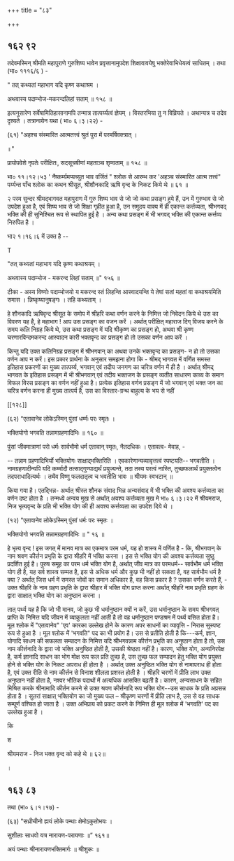 +++
title = "८३"

+++


## १६२ ९२
तदेवमस्मिन् श्रीमति महापुराणे गुरुशिष्य भावेन प्रवृत्तानामुपदेश शिक्षावावयेषु भक्तेरेवाभिधेयत्वं साधितम् । तथा (भा० १११६/६ ) - 

" तत् कथ्यतां महाभाग यदि कृष्ण कथाश्रम । 

अथवास्य पदाम्भोज-मकरन्दलिहां सताम् ॥ १५८ ॥ 

इत्यनुसारेण सर्वेषामितिहासानामपि तन्मात्र तात्पर्य्यत्वं ज्ञेयम् । विस्तरभिया तु न विव्रियते । अथान्यत्र च तदेव दृश्यते । तत्रान्वयेन यथा ( भा० ६।३।२२) - 

(६१) "अहश्च संस्मारित आत्मतत्त्वं श्रुतं पुरा में परमर्षिवक्त्रात् । 

॥" 

प्रायोपवेशे नृपतेः परीक्षितः, सदसूचषीणां महताञ्च शृण्वताम् ॥ १५८ ॥ 

भा० ११।१२।५३ ' नैष्कर्म्यमप्यच्युत भाव वर्जितं " श्लोक से आरम्भ कर 'अहञ्च संस्मारित आत्म तत्त्वं" पर्य्यन्त पाँच श्लोक का कथन श्रीसूत, श्रीशौनकादि ऋषि वृन्द के निकट किये थे ॥ ६१ ॥ 

२
परम सुन्दर श्रीमद्भागवत महापुराण में गुरु शिष्य भाव से जो जो कथा प्रसङ्ग हुये हैं, उन में गुरुभाव से जो उपदेश हुआ है, एवं शिष्य भाव से जो शिक्षा गृहीत हुआ है, उन समुदय वाक्य में ही एकान्त कर्त्तव्यता, श्रीभगवद् भक्ति की ही सुनिश्चित रूप से स्थापित हुई है । अन्य कथा प्रसङ्ग में भी भगवद् भक्ति की एकान्त कर्त्तव्य निरुपित है । 

भा२ १।१६।६ में उक्त है -- 

T 

"तत् कथ्यतां महाभाग यदि कृष्ण कथाश्रयम् । 

अथवास्य पदाम्भोज - मकरन्द लिहां सताम् ॥" १५६ ॥ 

टीका - अस्य विष्णोः पदाम्भोजयो य मकरन्द स्तं लिहन्ति आस्वादयन्ति ये तेषां सतां महतां वा कथाश्रयमिति समास । न्निष्कृष्यानुषङ्गः । तहि कथ्यताम् । 

हे शौनकादि ऋषिवृन्द श्रीसूत के समोप में श्रीहरि कथा वर्णन करने के निमित्त जो निवेदन किये थे उस का विवरण यह है, हे महाभाग ! आप उस प्रसङ्ग का वजन करें । अर्थात् परीक्षित् महाराज दिग् विजय करने के समय कलि निग्रह किये थे, उस कथा प्रसङ्ग में यदि श्रीकृष्ण का प्रसङ्ग हो, अथवा श्री कृष्ण चरणारविन्दमकरन्द आस्वादन कारी भक्तवृन्द का प्रसङ्ग हो तो उसका वर्णन आप करें । 

किन्तु यदि उक्त कलिनिग्रह प्रसङ्ग में श्रीभगवान् का अथवा उनके भक्तवृन्द का प्रसङ्ग- न हो तो उसका वर्णन आप न करें। इस प्रकार प्रार्थना के अनुसार समझना होगा कि - श्रीमद् भागवत में वर्णित समस्त इतिहास प्रकरणों का मुख्य तात्पर्य्य, भगवान् एवं तदीय जनगण का चरित्र वर्णन में ही है । अर्थात् श्रीमद् भागवत के इतिहास प्रसङ्ग में भी श्रीभगवान् एवं तदीय भक्तजन के प्रसङ्ग व्यतीत साधारण काव्य के समान विफल विरस प्रसङ्ग का वर्णन नहीं हुआ है। प्रत्येक इतिहास वर्णन प्रसङ्ग में जो भगवान् एवं भक्त जन का चरित्र वर्णन करना ही मुख्य तात्पर्य है, उस का विस्तार-ग्रन्थ बाहुल्य के भय से नहीं 

[[१२८]] 

(६२) "एतावानेव लोकेऽस्मिन् पुंसां धर्म्मः परः स्मृतः । 

भक्तियोगो भगवति तन्नामग्रहणादिभिः ॥ १६० ॥ 



पुंसां जीवमात्राणां परो धर्मः सार्वभौमो धर्म एतावान् स्मृतः, नैतदधिकः । एतावत्व- मेवाह, - 

-- तन्नाम ग्रहणादिभिर्यो भक्तियोगः साक्षाद्भक्तिरिति । एवकारेणान्यव्यावृत्तत्वं स्पष्टयति-- भगवतीति । नामग्रहणादीन्यपि यदि कर्म्मादौ तत्साद्गुण्याद्यर्थं प्रयुज्यन्ते, तदा तस्य परत्वं नास्ति, तुच्छफलार्थं प्रयुक्तत्वेन तदपराधादित्यर्थः । तथैव विष्णु फलदातृत्व च भवतीति भावः ॥ श्रीयमः स्वभटान् ॥ 

किया गया है। एतद्भिन्न- अर्थात् श्रीस्त शौनक संवाद भिन्न अन्यसंवाद में भी भक्ति की अवश्य कर्त्तव्यता का वर्णन दष्ट होता है । तन्मध्ये अन्वय मुख से अर्थात् अवश्य कर्त्तव्यता मुख मे भा० ६।३।२२ में श्रीयमराज, निज भृत्यवृन्द के प्रति भी भक्ति योग की ही अवश्य कर्त्तव्यता का उपदेश दिये थे । 

(१२) "एतावानेव लोकेऽस्मिन् पुंसां धर्मः परः स्मृतः । 

भक्तियोगो भगवति तन्नामग्रहणादिभिः ॥ " १६ ॥ 

हे भृत्य वृन्द ! इस जगत् में मानव मात्र का एकमात्र परम धर्म, यह हो शास्त्र में वर्णित है - कि, श्रीभगवान् के नाम श्रवण कीर्त्तन प्रभृति के द्वारा श्रीहरि में भक्ति करना । इस से भक्ति योग की अवश्य कर्त्तव्यता सुष्ठु प्रदर्शित हुई है। पुरुष समूह का परम धर्म भक्ति योग है, अर्थात् जीव मात्र का परमधर्म-- सार्वभौम धर्म भक्ति योग ही है, यह सर्व शास्त्र सम्मत है, इस से अधिक धर्म और कुछ भी नहीं हो सकता है, वह सार्वभौम धर्म है क्या ? अर्थात् जिस धर्म में समस्त जोवों का समान अधिकार है, वह किस प्रकार है ? उसका वर्णन करते हैं, - उक्त श्रीहरि के नाम ग्रहण प्रभृति के द्वारा श्रीहार में भक्ति योग प्राप्त करना अर्थात् श्रीहरि नाम प्रभृति ग्रहण के द्वारा साक्षात् भक्ति योग का अनुष्ठान करना । 

तात् पर्थ्य यह है कि जो भी मानव, जो कुछ भी धर्मानुष्ठान क्यों न करें, उस धर्मानुष्ठान के समय श्रीभगवत् प्राप्ति के निमित्त यदि जीवन में व्याकुलता नहीं आती है तो वह धर्मानुष्ठान पण्डश्रम में पर्थ्य वसित होता है। मूल श्लोक में "एतावानेव" 'एव' कारका उल्लेख होने के कारण अपर साधनों का व्यावृत्ति - निरास सुस्पष्ट रूप से हुआ है । मूल श्लोक में 'भगवति" पद का भी प्रयोग है। उस से प्रतीति होती है कि---कर्म, ज्ञान, योगादि साधन की सफलता सम्पादन के निमित्त यदि श्रीभगवन्नाम कीर्त्तन प्रभृति का अनुष्ठान होता है तो, उस नाम कीर्त्तनादि के द्वारा जो भक्ति अनुष्ठित होती है, उसकी श्रेष्ठता नहीं है। कारण, भक्ति योग, अन्यनिरपेक्ष है, कर्म ज्ञानादि साधन का भोग मोक्ष रूप फल प्रति तुच्छ है, उस तुच्छ फल सम्पादन हेतु भक्ति योग प्रयुक्त होने से भक्ति योग के निकट अपराध ही होता है । अर्थात् उक्त अनुष्ठित भक्ति योग से नामापराध ही होता है, एवं उक्त रीति से नाम कीर्त्तन से विनाश शीलता प्रशस्त होती है । श्रीहरि चरणों में प्रीति लाभ उक्त अनुष्ठान नहीं होता है, नश्वर भौतिक पदाथों में अत्यधिक आसक्ति बढ़ती है। कारण, अन्यसाधन के सहित मिश्रित करके श्रीनामादि कीर्तन करने से उक्त श्रवण कीर्त्तनादि रूप भक्ति योग--उस साधक के प्रति अप्रसन्न होता है । सुतरां साक्षात् भक्तियोग का जो मुख्य फल – श्रीकृष्ण चरणों में प्रीति लाभ है, उस से वह साधक सम्पूर्ण वश्चित हो जाता है । उक्त अभिप्राय को प्रकट करने के निमित्त ही मूल श्लोक में 'भगवति' पद का उल्लेख हुआ है । 

कि 

श 

श्रीयमराज - निज भक्त वृन्द को कहे थे ॥ ६२॥

। 


## १६३ ८३
तथा (भा० ६।१।१७) - 

(६३) "सध्रीचीनो ह्ययं लोके पन्थाः क्षेमोऽकुतोभयः । 

सुशीलाः साधवो यत्र नारायण-परायणाः ॥” १६१॥ 

अयं पन्थाः श्रीनारायणभक्तिमार्गः ॥ श्रीशुकः ॥ 
